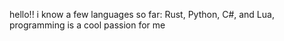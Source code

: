 hello!! i know a few languages so far:
Rust,
Python,
C#,
and Lua,
programming is a cool passion for me
